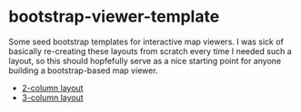 bootstrap-viewer-template
=========================

Some seed bootstrap templates for interactive map viewers. I was sick of basically re-creating these layouts from scratch every time I needed such a layout, so this should hopfefully serve as a nice starting point for anyone building a bootstrap-based map viewer.

 * [2-column layout](jumpinjackie.github.io/bootstrap-viewer-template/2-column/index.html)
 * [3-column layout](jumpinjackie.github.io/bootstrap-viewer-template/3-column/index.html)
